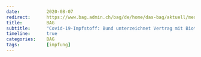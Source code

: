 ```yaml
---
date:          2020-08-07
redirect:      https://www.bag.admin.ch/bag/de/home/das-bag/aktuell/medienmitteilungen.msg-id-80005.html
title:         BAG
subtitle:      "Covid-19-Impfstoff: Bund unterzeichnet Vertrag mit Biotech-Unternehmen Moderna"
timeline:      true
categories:    BAG
tags:          [impfung]
---
```

